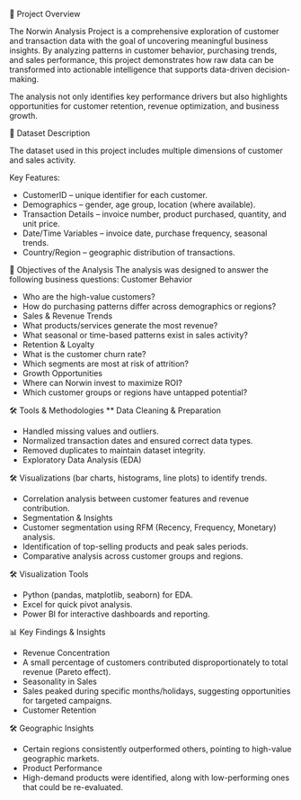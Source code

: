 📌 Project Overview

The Norwin Analysis Project is a comprehensive exploration of customer and transaction data with the goal of uncovering meaningful business insights. By analyzing patterns in customer behavior, purchasing trends, and sales performance, this project demonstrates how raw data can be transformed into actionable intelligence that supports data-driven decision-making.

The analysis not only identifies key performance drivers but also highlights opportunities for customer retention, revenue optimization, and business growth.



📂 Dataset Description

The dataset used in this project includes multiple dimensions of customer and sales activity.

Key Features:
- CustomerID – unique identifier for each customer.
- Demographics – gender, age group, location (where available).
- Transaction Details – invoice number, product purchased, quantity, and unit price.
- Date/Time Variables – invoice date, purchase frequency, seasonal trends.
- Country/Region – geographic distribution of transactions.




🎯 Objectives of the Analysis
The analysis was designed to answer the following business questions:
Customer Behavior

- Who are the high-value customers?
- How do purchasing patterns differ across demographics or regions?
- Sales & Revenue Trends
- What products/services generate the most revenue?
- What seasonal or time-based patterns exist in sales activity?
- Retention & Loyalty
- What is the customer churn rate?
- Which segments are most at risk of attrition?
- Growth Opportunities
- Where can Norwin invest to maximize ROI?
- Which customer groups or regions have untapped potential?




  
🛠 Tools & Methodologies
** Data Cleaning & Preparation
- Handled missing values and outliers.
- Normalized transaction dates and ensured correct data types.
- Removed duplicates to maintain dataset integrity.
- Exploratory Data Analysis (EDA)





🛠 Visualizations (bar charts, histograms, line plots) to identify trends.
- Correlation analysis between customer features and revenue contribution.
- Segmentation & Insights
- Customer segmentation using RFM (Recency, Frequency, Monetary) analysis.
- Identification of top-selling products and peak sales periods.
- Comparative analysis across customer groups and regions.





🛠 Visualization Tools
- Python (pandas, matplotlib, seaborn) for EDA.
- Excel for quick pivot analysis.
- Power BI for interactive dashboards and reporting.





📊 Key Findings & Insights
- Revenue Concentration
- A small percentage of customers contributed disproportionately to total revenue (Pareto effect).
- Seasonality in Sales
- Sales peaked during specific months/holidays, suggesting opportunities for targeted campaigns.
- Customer Retention





🛠 Geographic Insights
- Certain regions consistently outperformed others, pointing to high-value geographic markets.
- Product Performance
- High-demand products were identified, along with low-performing ones that could be re-evaluated.
